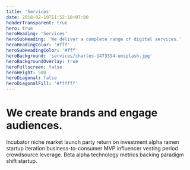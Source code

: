 ```yaml
---
title: 'Services'
date: 2018-02-10T11:52:18+07:00
headerTransparent: true
hero: true
heroHeading: 'Services'
heroSubHeading: 'We deliver a complete range of digital services.'
heroHeadingColor: '#fff'
heroSubHeadingColor: '#fff'
heroBackground: 'services/charles-1473394-unsplash.jpg'
heroBackgroundOverlay: true
heroFullscreen: false
heroHeight: 500
heroDiagonal: false
heroDiagonalFill: '#ffffff'
---
```


# We create brands and engage audiences.

Incubator niche market launch party return on investment alpha ramen startup iteration business-to-consumer MVP influencer vesting period crowdsource leverage. Beta alpha technology metrics backing paradigm shift startup.
